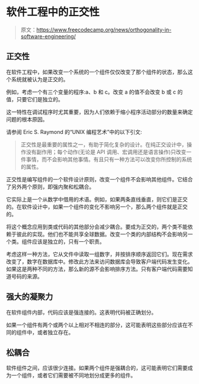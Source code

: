 # 软件工程中的正交性

> 原文：<https://www.freecodecamp.org/news/orthogonality-in-software-engineering/>

## **正交性**

在软件工程中，如果改变一个系统的一个组件仅仅改变了那个组件的状态，那么这个系统就被认为是正交的。

例如，考虑一个有三个变量的程序:a、b 和 c。改变 a 的值不会改变 b 或 c 的值，只要它们是独立的。

这一特性在调试程序时尤其重要，因为人们依赖于缩小程序活动部分的数量来确定问题的根本原因。

请参阅 Eric S. Raymond 的“UNIX 编程艺术”中的以下引文:

> 正交性是最重要的属性之一，有助于简化复杂的设计。在纯正交设计中，操作没有副作用；每个动作(无论是 API 调用、宏调用还是语言操作)只改变一件事情，而不会影响其他事情。有且只有一种方法可以改变你所控制的系统的属性。

正交性是编写组件的一个软件设计原则，改变一个组件不会影响其他组件。它结合了另外两个原则，即强内聚和松耦合。

它实际上是一个从数学中借用的术语。例如，如果两条直线垂直，则它们是正交的。在软件设计中，如果一个组件的变化不影响另一个，那么两个组件就是正交的。

将这个概念应用到类或代码的其他部分会减少耦合。要成为正交的，两个类不能依赖于彼此的实现。他们也不能共享全球数据。改变一个类的内部结构不会影响另一个类。组件应该是独立的，只有一个职责。

考虑这样一种方法，它从文件中读取一组数字，并按排序顺序返回它们。现在需求改变了，数字在数据库中。修改此方法来访问数据库会导致客户端代码发生变化。如果这是两种不同的方法，那么新的源不会影响排序方法。只有客户端代码需要知道号码的来源。

## 强大的凝聚力

在软件组件内部，代码应该是强连接的。这表明代码被正确划分。

如果一个组件有两个或两个以上相对不相连的部分，这可能表明这些部分应该在不同的组件中，或者独立存在。

## 松耦合

软件组件之间，应该很少连接。如果两个组件是强耦合的，这可能表明它们需要成为一个组件，或者它们需要被不同地划分成更多的组件。